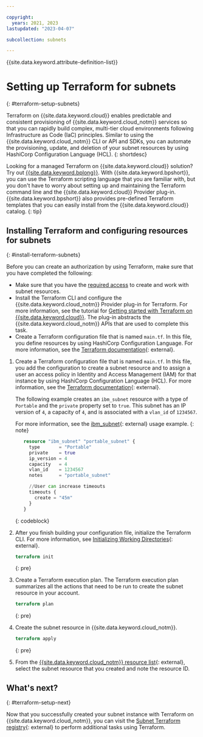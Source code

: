 ```yaml
---

copyright:
  years: 2021, 2023
lastupdated: "2023-04-07"

subcollection: subnets

---
```


{{site.data.keyword.attribute-definition-list}}

# Setting up Terraform for subnets
{: #terraform-setup-subnets}

Terraform on {{site.data.keyword.cloud}} enables predictable and consistent provisioning of {{site.data.keyword.cloud_notm}} services so that you can rapidly build complex, multi-tier cloud environments following Infrastructure as Code (IaC) principles. Similar to using the {{site.data.keyword.cloud_notm}} CLI or API and SDKs, you can automate the provisioning, update, and deletion of your subnet resources by using HashiCorp Configuration Language (HCL).
{: shortdesc}

Looking for a managed Terraform on {{site.data.keyword.cloud}} solution? Try out [{{site.data.keyword.bplong}}](/docs/schematics?topic=schematics-getting-started). With {{site.data.keyword.bpshort}}, you can use the Terraform scripting language that you are familiar with, but you don't have to worry about setting up and maintaining the Terraform command line and the {{site.data.keyword.cloud}} Provider plug-in. {{site.data.keyword.bpshort}} also provides pre-defined Terraform templates that you can easily install from the {{site.data.keyword.cloud}} catalog.
{: tip}

## Installing Terraform and configuring resources for subnets
{: #install-terraform-subnets}

Before you can create an authorization by using Terraform, make sure that you have completed the following:

* Make sure that you have the [required access](/docs/account?topic=account-mngclassicinfra) to create and work with subnet resources.
* Install the Terraform CLI and configure the {{site.data.keyword.cloud_notm}} Provider plug-in for Terraform. For more information, see the tutorial for [Getting started with Terraform on {{site.data.keyword.cloud}}](/docs/ibm-cloud-provider-for-terraform?topic=ibm-cloud-provider-for-terraform-getting-started). The plug-in abstracts the {{site.data.keyword.cloud_notm}} APIs that are used to complete this task.
* Create a Terraform configuration file that is named `main.tf`. In this file, you define resources by using HashiCorp Configuration Language. For more information, see the [Terraform documentation](https://www.terraform.io/docs/language/index.html){: external}.

1. Create a Terraform configuration file that is named `main.tf`. In this file, you add the configuration to create a subnet resource and to assign a user an access policy in Identity and Access Management (IAM) for that instance by using HashiCorp Configuration Language (HCL). For more information, see the [Terraform documentation](https://www.terraform.io/docs/language/index.html){: external}.

   The following example creates an `ibm_subnet` resource with a type of `Portable` and the `private` property set to `true`. This subnet has an IP version of `4`, a capacity of `4`, and is associated with a `vlan_id` of `1234567`.

      For more information, see the [ibm_subnet](https://registry.terraform.io/providers/IBM-Cloud/ibm/latest/docs/resources/subnet){: external} usage example.
      {: note}

   ```terraform
      resource "ibm_subnet" "portable_subnet" {
        type       = "Portable"
        private    = true
        ip_version = 4
        capacity   = 4
        vlan_id    = 1234567
        notes      = "portable_subnet"

        //User can increase timeouts
        timeouts {
          create = "45m"
        }
      }
   ```
   {: codeblock}

1. After you finish building your configuration file, initialize the Terraform CLI. For more information, see [Initializing Working Directories](https://www.terraform.io/cli/init){: external}.

   ```terraform
   terraform init
   ```
   {: pre}

1. Create a Terraform execution plan. The Terraform execution plan summarizes all the actions that need to be run to create the subnet resource in your account.

   ```terraform
   terraform plan
   ```
   {: pre}

1. Create the subnet resource in {{site.data.keyword.cloud_notm}}.

   ```terraform
   terraform apply
   ```
   {: pre}

1. From the [{{site.data.keyword.cloud_notm}} resource list](/resources){: external}, select the subnet resource that you created and note the resource ID.

## What's next?
{: #terraform-setup-next}

Now that you successfully created your subnet instance with Terraform on {{site.data.keyword.cloud_notm}}, you can visit the [Subnet Terraform registry](https://registry.terraform.io/providers/IBM-Cloud/ibm/latest/docs/resources/subnet){: external} to perform additional tasks using Terraform.
